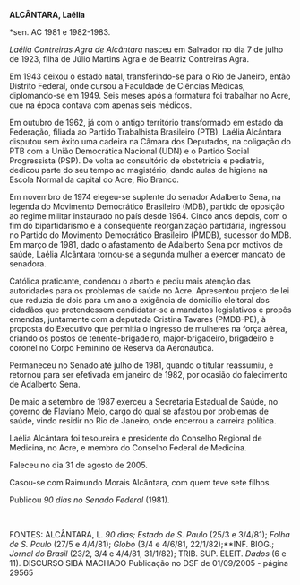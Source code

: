 **ALCÂNTARA, Laélia**

\*sen. AC 1981 e 1982-1983.

*Laélia Contreiras Agra de Alcântara* nasceu em Salvador no dia 7 de
julho de 1923, filha de Júlio Martins Agra e de Beatriz Contreiras Agra.

Em 1943 deixou o estado natal, transferindo-se para o Rio de Janeiro,
então Distrito Federal, onde cursou a Faculdade de Ciências Médicas,
diplomando-se em 1949. Seis meses após a formatura foi trabalhar no
Acre, que na época contava com apenas seis médicos.

Em outubro de 1962, já com o antigo território transformado em estado da
Federação, filiada ao Partido Trabalhista Brasileiro (PTB), Laélia
Alcântara disputou sem êxito uma cadeira na Câmara dos Deputados, na
coligação do PTB com a União Democrática Nacional (UDN) e o Partido
Social Progressista (PSP). De volta ao consultório de obstetrícia e
pediatria, dedicou parte do seu tempo ao magistério, dando aulas de
higiene na Escola Normal da capital do Acre, Rio Branco.

Em novembro de 1974 elegeu-se suplente do senador Adalberto Sena, na
legenda do Movimento Democrático Brasileiro (MDB), partido de oposição
ao regime militar instaurado no país desde 1964. Cinco anos depois, com
o fim do bipartidarismo e a conseqüente reorganização partidária,
ingressou no Partido do Movimento Democrático Brasileiro (PMDB),
sucessor do MDB. Em março de 1981, dado o afastamento de Adalberto Sena
por motivos de saúde, Laélia Alcântara tornou-se a segunda mulher a
exercer mandato de senadora.

Católica praticante, condenou o aborto e pediu mais atenção das
autoridades para os problemas de saúde no Acre. Apresentou projeto de
lei que reduzia de dois para um ano a exigência de domicílio eleitoral
dos cidadãos que pretendessem candidatar-se a mandatos legislativos e
propôs emendas, juntamente com a deputada Cristina Tavares (PMDB-PE), à
proposta do Executivo que permitia o ingresso de mulheres na força
aérea, criando os postos de tenente-brigadeiro, major-brigadeiro,
brigadeiro e coronel no Corpo Feminino de Reserva da Aeronáutica.

Permaneceu no Senado até julho de 1981, quando o titular reassumiu, e
retornou para ser efetivada em janeiro de 1982, por ocasião do
falecimento de Adalberto Sena.

De maio a setembro de 1987 exerceu a Secretaria Estadual de Saúde, no
governo de Flaviano Melo, cargo do qual se afastou por problemas de
saúde, vindo residir no Rio de Janeiro, onde encerrou a carreira
política.

Laélia Alcântara foi tesoureira e presidente do Conselho Regional de
Medicina, no Acre, e membro do Conselho Federal de Medicina.

Faleceu no dia 31 de agosto de 2005.

Casou-se com Raimundo Morais Alcântara, com quem teve sete filhos.

Publicou *90 dias no Senado Federal* (1981).

 

FONTES: ALCÂNTARA, L. *90 dias; Estado de S. Paulo* (25/3 e 3/4/81);
*Folha de S. Paulo* (27/5 e 4/4/81); *Globo* (3/4 e 4/6/81,
22/1/82);**INF. BIOG.; *Jornal do Brasil* (23/2, 3/4 e 4/4/81, 31/1/82);
TRIB. SUP. ELEIT. *Dados* (6 e 11). DISCURSO SIBÁ MACHADO Publicação no
DSF de 01/09/2005 - página 29565

 

